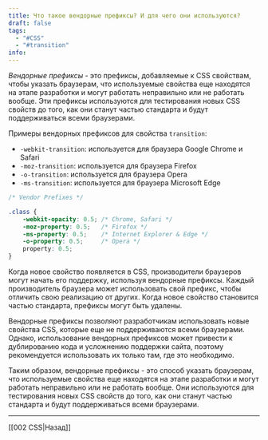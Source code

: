 ```yaml
---
title: Что такое вендорные префиксы? И для чего они используются?
draft: false
tags:
  - "#CSS"
  - "#transition"
info:
---
```

_Вендорные префиксы_ - это префиксы, добавляемые к CSS свойствам, чтобы указать браузерам, что используемые свойства еще находятся на этапе разработки и могут работать неправильно или не работать вообще. Эти префиксы используются для тестирования новых CSS свойств до того, как они станут частью стандарта и будут поддерживаться всеми браузерами.

Примеры вендорных префиксов для свойства `transition`:

- `-webkit-transition`: используется для браузера Google Chrome и Safari
- `-moz-transition`: используется для браузера Firefox
- `-o-transition`: используется для браузера Opera
- `-ms-transition`: используется для браузера Microsoft Edge

```css
/* Vendor Prefixes */

.class {
	-webkit-opacity: 0.5; /* Chrome, Safari */
	-moz-property: 0.5;   /* Firefox */
	-ms-property: 0.5;    /* Internet Explorer & Edge */
	-o-property: 0.5;     /* Opera */
	property: 0.5;
}

```

Когда новое свойство появляется в CSS, производители браузеров могут начать его поддержку, используя вендорные префиксы. Каждый производитель браузера может использовать свой префикс, чтобы отличить свою реализацию от других. Когда новое свойство становится частью стандарта, префиксы могут быть удалены.

Вендорные префиксы позволяют разработчикам использовать новые свойства CSS, которые еще не поддерживаются всеми браузерами. Однако, использование вендорных префиксов может привести к дублированию кода и усложнению поддержки сайта, поэтому рекомендуется использовать их только там, где это необходимо.

Таким образом, вендорные префиксы - это способ указать браузерам, что используемые свойства еще находятся на этапе разработки и могут работать неправильно или не работать вообще. Они используются для тестирования новых CSS свойств до того, как они станут частью стандарта и будут поддерживаться всеми браузерами.

---

[[002 CSS|Назад]]
